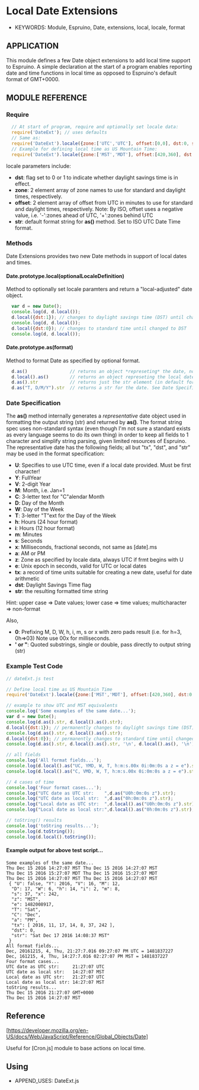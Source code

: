 <!--- Copyright (C) 2016 Enchanted Engineering. See the file LICENSE for use. -->
Local Date Extensions
=====================

* KEYWORDS: Module, Espruino, Date, extensions, local, locale, format

## APPLICATION

This module defines a few Date object extensions to add local time support to Espruino. A simple declaration at the start of a program enables reporting date and time functions in local time as opposed to Espruino's default format of GMT+0000.

## MODULE REFERENCE

### Require

```javascript
  // At start of program, require and optionally set locale data:
  require('DateExt'); // uses defaults
  // Same as: 
  require('DateExt').locale({zone:['UTC','UTC'], offset:[0,0], dst:0, str:"UY-0M-0D'T'0h:0m:0s'Z'"});
  // Example for defining local time as US Mountain Time:
  require('DateExt').locale({zone:['MST','MDT'], offset:[420,360], dst:0, str:"T C 0D Y 0h:0m:0s z"});
```

locale parameters include:
  - **dst**: flag set to 0 or 1 to indicate whether daylight savings time is in effect.
  - **zone**: 2 element array of zone names to use for standard and daylight times, respectively.
  - **offset**: 2 element array of offset from UTC in minutes to use for standard and daylight times, respectively.
    Note: By ISO, offset uses a negative value, i.e. '-':zones ahead of UTC, '+':zones behind UTC
  - **str**: default format string for **as()** method. Set to ISO UTC Date Time format.

### Methods

Date Extensions provides two new Date methods in support of local dates and times.

#### Date.prototype.local(optionalLocaleDefinition)

Method to optionally set locale paramters and return a "local-adjusted" date object.

```javascript
  var d = new Date();
  console.log(d, d.local());
  d.local({dst:1}); // changes to daylight savings time (DST) until changed back
  console.log(d, d.local());
  d.local({dst:0}); // changes to standard time until changed to DST
  console.log(d, d.local());
```

#### Date.prototype.as(format)

Method to format Date as specified by optional format.

```javascript
  d.as()                // returns an object *represeting* the date, not the same a Date object!
  d.local().as()        // returns an object represeting the local date
  d.as().str            // returns just the str element (in default format) of the date
  d.as("T, D/M/Y").str  // returns a str for the date. See Date Specification.
```

### Date Specification
The **as()** method internally generates a *representative* date object used in formatting the output string (str) and returned by **as()**. The format string spec uses non-standard syntax (even though I'm not sure a standard exists as every language seems to do its own thing) in order to keep all fields to 1 character and simplify string parsing, given limited resources of Espruino. The representative date has the following fields; all but "tx", "dst", and "str" may be used in the format specification:

  - **U**:  Specifies to use UTC time, even if a local date provided. Must be first character!
  - **Y**:  FullYear
  - **V**:  2-digit Year
  - **M**:  Month, i.e. Jan=1
  - **C**:  3-letter text for "C"alendar Month
  - **D**:  Day of the Month 
  - **W**:  Day of the Week
  - **T**:  3-letter "T"ext for the Day of the Week
  - **h**:  Hours (24 hour format)
  - **i**:  Hours (12 hour format)
  - **m**:  Minutes 
  - **s**:  Seconds
  - **x**:  Milliseconds, fractional seconds, not same as [date].ms
  - **a**:  AM or PM
  - **z**:  Zone as specified by locale data, always UTC if frmt begins with U
  - **e**:  Unix epoch in seconds, valid for UTC or local dates
  - **tx**:  a record of time units suitable for creating a new date, useful for date arithmetic
  - **dst**:  Daylight Savings Time flag
  - **str**:  the resulting formatted time string
  
  Hint: upper case => Date values; lower case => time values; multicharacter => non-format
  
Also,

  - **0**: Prefixing M, D, W, h, i, m, s or x with zero pads result (i.e. for h=3, 0h=>03) 
     Note use 00x for milliseconds.
  - **' or "**: Quoted substrings, single or double, pass directly to output string (str)

### Example Test Code
    
```javascript
// dateExt.js test

// Define local time as US Mountain Time
require('DateExt').locale({zone:['MST','MDT'], offset:[420,360], dst:0, str:"T C 0D Y 0h:0m:0s z"});

// example to show UTC and MST equivalents
console.log('Some examples of the same date...');
var d = new Date();
console.log(d.as().str, d.local().as().str);
d.local({dst:1}); // permanently changes to daylight savings time (DST) until changed back
console.log(d.as().str, d.local().as().str);
d.local({dst:0}); // permanently changes to standard time until changed to DST
console.log(d.as().str, d.local().as().str, '\n', d.local().as(), '\n');

// all fields
console.log('All format fields...');
console.log(d.local().as("UC, YMD, W, T, h:m:s.00x 0i:0m:0s a z = e").str, '\n');
console.log(d.local().as("C, VMD, W, T, h:m:s.00x 0i:0m:0s a z = e").str, '\n');

// 4 cases of time
console.log('Four format cases...');
console.log("UTC date as UTC str:    ",d.as("U0h:0m:0s z").str);
console.log("UTC date as local str:  ",d.as("0h:0m:0s z").str);
console.log("Local date as UTC str:  ",d.local().as("U0h:0m:0s z").str);
console.log("Local date as local str:",d.local().as("0h:0m:0s z").str);

// toString() results
console.log('toString results...');
console.log(d.toString());
console.log(d.local().toString());
```

#### Example output for above test script...

```
Some examples of the same date...
Thu Dec 15 2016 14:27:07 MST Thu Dec 15 2016 14:27:07 MST
Thu Dec 15 2016 15:27:07 MDT Thu Dec 15 2016 15:27:07 MDT
Thu Dec 15 2016 14:27:07 MST Thu Dec 15 2016 14:27:07 MST
 { "U": false, "Y": 2016, "V": 16, "M": 12,
  "D": 17, "W": 6, "h": 14, "i": 2, "m": 8,
  "s": 37, "x": 242,
  "z": "MST",
  "e": 1482008917,
  "T": "Sat",
  "C": "Dec",
  "a": "PM",
  "tx": [ 2016, 11, 17, 14, 8, 37, 242 ],
  "dst": 0,
  "str": "Sat Dec 17 2016 14:08:37 MST"
 }
All format fields...
Dec, 20161215, 4, Thu, 21:27:7.016 09:27:07 PM UTC = 1481837227
Dec, 161215, 4, Thu, 14:27:7.016 02:27:07 PM MST = 1481837227
Four format cases...
UTC date as UTC str:     21:27:07 UTC
UTC date as local str:   14:27:07 MST
Local date as UTC str:   21:27:07 UTC
Local date as local str: 14:27:07 MST
toString results...
Thu Dec 15 2016 21:27:07 GMT+0000
Thu Dec 15 2016 14:27:07 MST
```

## Reference

[https://developer.mozilla.org/en-US/docs/Web/JavaScript/Reference/Global_Objects/Date]

Useful for [Cron.js] module to base actions on local time.

## Using

* APPEND_USES: DateExt.js
